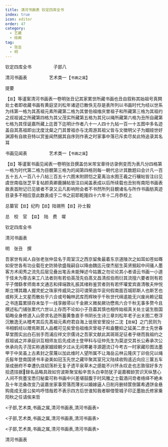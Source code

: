 ```yaml
---
title: 清河书画表 钦定四库全书
index: true
icon: editor
order: 47
category:
  - 艺藏
  - 绘画
tag:
  - 张丑
  - 明
---
```


钦定四库全书　　　　　子部八  

清河书画表　　　　　艺术类一【`书画之属`】  

提要  

【`臣`】等谨案清河书画表一卷明张丑记其家累世所藏书画也丑自叙称其始祖号真闗处士者即收藏书画有黄庭坚刘松年诸迹已散佚无存是表所列以书画时代为经以世系为纬第一格为其髙祖元素所藏第二格为其曽伯祖维庆曽祖子和所藏第三格为其祖约之叔祖诚之所藏第四格为其父茂实所藏第五格为其兄以绳所藏第六格为丑所自藏第七格为其侄诞嘉所藏上迄晋下迄明计作者八十一人四十九帖一百一十五图中多名迹盖自其髙祖即出沈度沈粲之门其曽祖亦与沈周游其祖父皆与文徴明父子为姻娅世好渊源有自故丑特以赏鉴闻然据其自序则作表之时家事中落已斥卖尽矣此特追录其名耳  

书画见闻表　　　　　艺术类一【`书画之属`】  

【`臣`】等谨案书画见闻表一卷明张丑撰盖仿米芾宝章待访录例变而为表凡分四格第一格为时代第二格为目覩第三格为的闻第四格则每一朝代总计其数题曰会计凡一百五十五人一百八十八帖三百五十六图末附顾恺之夏禹治水图王羲之行穰帖皆注曰见虞世南临张芝平复帖颜真卿鹿脯帖皆注曰闻盖表成以后所续载也丑别有南阳书画表故表首附记已见彼者不录又云凡影响附会者不书然所列目覩诸名与所作书画舫真迹目录多不相应意此数表成于二书之前耶乾隆四十六年十二月恭校上  

总纂官【`臣`】纪昀【`臣`】陆锡熊【`臣`】孙士毅  

总　校　官　【`臣`】　陆　费　墀  

钦定四库全书  

清河书画表  

明　张丑　撰  

吾家世有闻人自张老张仲显名于周室汉之西京留矦最着东京道陵次之如耳如苍如骞如安世各有功业载在史防猗欤盛哉嗣自以降由魏迄元俊杰挺生英贤掘起中间骚人墨客方术闺秀之流先后层见叠出笔舌未能殚述今姑置之勿论论其小者语云书画一小道于伎未为尊古来工八法者则有若伯英茂先伯髙文昌清叔伯雨衍其流擅六要者则有若平子僧繇孝师南本文通志和择端敦礼振其绪称鉴赏者则有若怀瓘爱宾直清敬夫仲悦斯立博其趣人握灵蛇之珠家传威凤之羽可谓荣逾华衮何假南面百城耶斯人也斯艺也或称天上文星而散处乎六合或号翰林武库而辉映乎千秋世代绵逺能无兴废尚赖记载之书连篇累牍存未坠于一线享敝帚以千金厥义微矣厥功懋焉六合千秋无事多赘今且撰述私门铺张累代六世以上存而不论如小子丑葢其慎也相传始祖真关处士诞生胜国韬晦全身修道入山旁求名迹所蓄黄鲁直手书阴长生诗三章刘松年老子出关图二卷浮沉散逸无从稽考其后先髙祖元素府君自海上徙居安里投分二沈【`度粲`】之门民则为书相鹤经以赠焉斯其人品概可见矣曾伯祖维庆曾祖子和盍簪抑之延美二彦士先世春草堂图实出白石翁手而浦应祥文宗儒诗之吾家文献此其斑斑足征者乎继而我祖约之叔祖诚之并承庭训互相师友后先成进士登甲科与征仲先生为莫逆交其长公寿承次公休承向先子茂实称通家姻娅朝夕过从无间寒暑寻源遡流订今考古一时家藏珍图法墨甲于中吴虽上古素封之荥蔑以加此维时人望所属不让海岳云林云隆庆丁卯伯兄以绳氏髫年登南国贤书丰姿美如冠玉先世之藏毕聚其室兄又陆续收购逺近向应三箧五车渐成册府不幸遭仇烧刧荡析无复孑遗平泉草木之感能不兴怀永叹走也志敦宿好多方拾遗拮据録名品略具政如穷波斯聚宝船辛苦头白幸防犹子诞嘉穉龄赏识天纵慧心人间不赀墨宝悉归秘槖可称书画中兴差堪鼓腹于时风雅之士载酒问竒者络绎不絶未及十年沧桑改变乃诞嘉坐家事旁落而薄劣以婚嫁逼人日削月删倾筐倒箧希遇饼金悬购竟成无是公矣呜呼惜哉若不表示四方后世谁知我者聊借管城子印正墨胎氏修家乗阳秋之任请俟来哲  

<子部,艺术类,书画之属,清河书画表,清河书画表>  

<子部,艺术类,书画之属,清河书画表,清河书画表>  

<子部,艺术类,书画之属,清河书画表,清河书画表>  

清河书画表  
